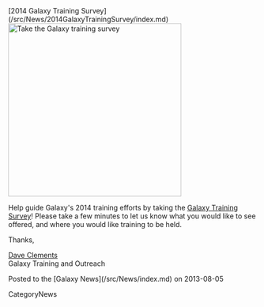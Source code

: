 <div class='newsItemHeader'>[2014 Galaxy Training Survey](/src/News/2014GalaxyTrainingSurvey/index.md)</div>

<div class='right'><a href='http://bit.ly/gxy14training'><img src="/src/News/2014GalaxyTrainingSurvey/GalaxyTrainingSurvey.png" alt="Take the Galaxy training survey" width="350" /></a></div>

Help guide Galaxy's 2014 training efforts by taking the [Galaxy Training Survey](http://bit.ly/gxy14training)! Please take a few minutes to let us know what you would like to see offered, and where you would like training to be held.

Thanks,

[Dave Clements](/src/DaveClements/index.md)<br />
Galaxy Training and Outreach

<div class='newsItemFooter'>Posted to the [Galaxy News](/src/News/index.md) on 2013-08-05</div>

CategoryNews
